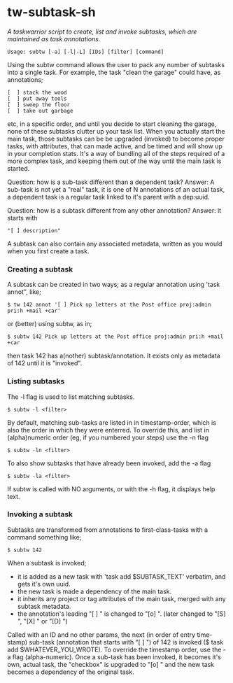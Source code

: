 # tw-subtask-sh

*A taskwarrior script to create, list and invoke subtasks, which are maintained as task annotations.*

```
Usage: subtw [-a] [-l|-L] [IDs] [filter] [command]
```
Using the subtw command allows the user to pack any number of subtasks into a single task. For example, the task "clean the garage" could have, as annotations;
```
[  ] stack the wood
[  ] put away tools
[  ] sweep the floor
[  ] take out garbage
```
etc, in a specific order, and until you decide to start cleaning the garage, none of these subtasks clutter up your task list. When you actually start the main task, those subtasks can be be upgraded (invoked) to become proper tasks, with attributes, that can made active, and be timed and will show up in your completion stats. It's a way of bundling all of the steps required of a more complex task, and keeping them out of the way until the main task is started.

Question: how is a sub-task different than a dependent task? 
Answer: A sub-task is not yet a "real" task, it is one of N annotations of an actual task, a dependent task is a regular task linked to it's parent with a dep:uuid. 

Question: how is a subtask different from any other annotation?
Answer: it starts with

```
"[ ] description" 
```

A subtask can also contain any associated metadata, written as you would when you first create a task.

### Creating a subtask

A subtask can be created in two ways; as a regular annotation using 'task annot", like;

```
$ tw 142 annot '[ ] Pick up letters at the Post office proj:admin pri:h +mail +car'
```

or (better) using subtw, as in;

```
$ subtw 142 Pick up letters at the Post office proj:admin pri:h +mail +car
```

then task 142 has a(nother) subtask/annotation. It exists only as metadata of 142 until it is "invoked".

### Listing subtasks
The -l flag is used to list matching subtasks.
```
$ subtw -l <filter>
```
By default, matching sub-tasks are listed in in timestamp-order, which is also the order in which they were enterred. To override this, and list in (alpha)numeric order (eg, if you numbered your steps) use the -n flag
```
$ subtw -ln <filter>
```
To also show subtasks that have already been invoked, add the -a flag
```
$ subtw -la <filter>
```
If subtw is called with NO arguments, or with the -h flag, it displays help text.

### Invoking a subtask

Subtasks are transformed from annotations to first-class-tasks with a command something like;
```
$ subtw 142
```
When a subtask is invoked;
* it is added as a new task with 'task add $SUBTASK_TEXT' verbatim, and gets it's own uuid.
* the new task is made a dependency of the main task.
* it inherits any project or tag attributes of the main task, merged with any subtask metadata.
* the annotation's leading "[ ] " is changed to "[o] ". (later changed to "[S] ", "[X] " or "[D] ")

Called with an ID and no other params, the next (in order of entry time-stamp) sub-task (annotation that starts with "[ ] ") of 142 is invoked ($ task add $WHATEVER_YOU_WROTE). To override the timestamp order, use the -a flag (alpha-numeric). Once a sub-task has been invoked, it becomes it's own, actual task, the "checkbox" is upgraded to "[o] " and the new task becomes a dependency of the original task. 

